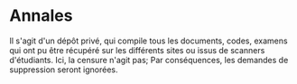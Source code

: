 # Annales
Il s'agit d'un dépôt privé, qui compile tous les documents, codes, examens qui ont pu être récupéré sur les différents sites ou issus de scanners d'étudiants.
Ici, la censure n'agit pas; Par conséquences, les demandes de suppression seront ignorées.
